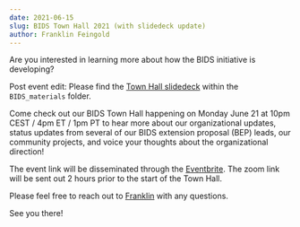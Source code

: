 ```yaml
---
date: 2021-06-15
slug: BIDS Town Hall 2021 (with slidedeck update)
author: Franklin Feingold
---
```


Are you interested in learning more about how the BIDS initiative is developing?

<!-- more -->

Post event edit: Please find the [Town Hall slidedeck](../../assets/BIDS-materials/BIDS_Town_Hall%20-OSR_2021.pdf) within the `BIDS_materials` folder.

Come check out our BIDS Town Hall happening on Monday June 21 at 10pm CEST / 4pm ET / 1pm PT to hear more about our organizational updates, status updates from several of our BIDS extension proposal (BEP) leads, our community projects, and voice your thoughts about the organizational direction!

The event link will be disseminated through the [Eventbrite](https://www.eventbrite.com/e/bids-town-hall-2021-tickets-159737297557). The zoom link will be sent out 2 hours prior to the start of the Town Hall.

Please feel free to reach out to [Franklin](mailto:ffein@stanford.edu) with any questions.

See you there!
